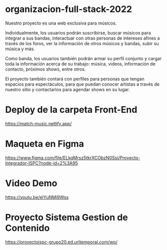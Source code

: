 ﻿# organizacion-full-stack-2022

Nuestro proyecto es una web exclusiva para músicos.

Individualmente, los usuarios podrán suscribirse, buscar músicos para integrar a sus bandas, interactuar con otras personas de intereses afines a través de los foros, ver la información de otros músicos y bandas, subir su música y más.

Como banda, los usuarios también podrán armar su perfil conjunto y cargar toda la información acerca de su trabajo: música, videos, información de contacto, próximos shows, entre otros.

El proyecto también contará con perfiles para personas que tengan espacios para espectáculos, para que puedan conocer artistas a través de nuestro sitio y contactarlos para agendar shows en su lugar.

# Deploy de la carpeta Front-End

https://match-music.netlify.app/

# Maqueta en Figma

https://www.figma.com/file/ELkqMrsz5tkrXCObzN0Ssi/Proyecto-Integrador-ISPC?node-id=2%3A95

# Video Demo

https://youtu.be/elYuNMi9Wss

# Proyecto Sistema Gestion de Contenido

https://proyectoispc-grupo20.ed.urltemporal.com/wp/
